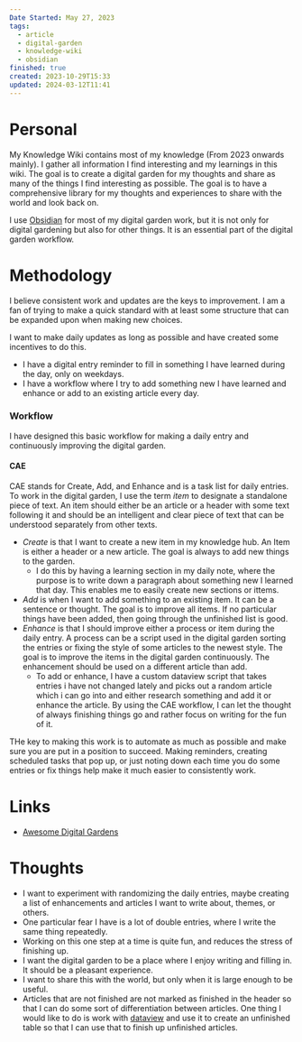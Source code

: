 ```yaml
---
Date Started: May 27, 2023
tags:
  - article
  - digital-garden
  - knowledge-wiki
  - obsidian
finished: true
created: 2023-10-29T15:33
updated: 2024-03-12T11:41
---
```

# Personal

My Knowledge Wiki contains most of my knowledge (From 2023 onwards mainly). I gather all information I find interesting and my learnings in this wiki. The goal is to create a digital garden for my thoughts and share as many of the things I find interesting as possible. The goal is to have a comprehensive library for my thoughts and experiences to share with the world and look back on.  

I use [Obsidian](Obsidian/Obsidian.md) for most of my digital garden work, but it is not only for digital gardening but also for other things. It is an essential part of the digital garden workflow. 

# Methodology
I believe consistent work and updates are the keys to improvement. I am a fan of trying to make a quick standard with at least some structure that can be expanded upon when making new choices. 


I want to make daily updates as long as possible and have created some incentives to do this. 

- I have a digital entry reminder to fill in something I have learned during the day, only on weekdays. 
- I have a workflow where I try to add something new I have learned and enhance or add to an existing article every day. 
### Workflow
I have designed this basic workflow for making a daily entry and continuously improving the digital garden. 
#### CAE
CAE stands for Create, Add, and Enhance and is a task list for daily entries. To work in the digital garden, I use the term *item* to designate a standalone piece of text. An item should either be an article or a header with some text following it and should be an intelligent and clear piece of text that can be understood separately from other texts. 
- *Create* is that I want to create a new item in my knowledge hub. An Item is either a header or a new article. The goal is always to add new things to the garden. 
	- I do this by having a learning section in my daily note, where the purpose is to write down a paragraph about something new I learned that day. This enables me to easily create new sections or ittems. 
- *Add* is when I want to add something to an existing item. It can be a sentence or thought. The goal is to improve all items. If no particular things have been added, then going through the unfinished list is good. 
- *Enhance* is that I should improve either a process or item during the daily entry. A process can be a script used in the digital garden sorting the entries or fixing the style of some articles to the newest style. The goal is to improve the items in the digital garden continuously. The enhancement should be used on a different article than add. 
	- To add or enhance, I have a custom dataview script that takes entries i have not changed lately and picks out a random article which i can go into and either research something and add it or enhance the article. 
By using the CAE workflow, I can let the thought of always finishing things go and rather focus on writing for the fun of it. 

THe key to making this work is to automate as much as possible and make sure you are put in a position to succeed. Making reminders, creating scheduled tasks that pop up, or just noting down each time you do some entries or fix things help make it much easier to consistently work.

# Links 
- [Awesome Digital Gardens](https://github.com/kyrose/awesome-digital-gardens)
# Thoughts 
- I want to experiment with randomizing the daily entries, maybe creating a list of enhancements and articles I want to write about, themes, or others. 
- One particular fear I have is a lot of double entries, where I write the same thing repeatedly. 
- Working on this one step at a time is quite fun, and reduces the stress of finishing up. 
- I want the digital garden to be a place where I enjoy writing and filling in. It should be a pleasant experience. 
-  I want to share this with the world, but only when it is large enough to be useful. 
- Articles that are not finished are not marked as finished in the header so that I can do some sort of differentiation between articles.  One thing I would like to do is work with [dataview](https://github.com/blacksmithgu/obsidian-dataview) and use it to create an unfinished table so that I can use that to finish up unfinished articles. 



